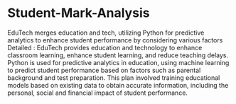 # Student-Mark-Analysis
EduTech merges education and tech, utilizing Python for predictive analytics to enhance student performance by considering various factors
Detailed :
EduTech provides education and technology to enhance classroom learning, enhance student learning, and reduce teaching delays. Python is used for predictive analytics in education, using machine learning to predict student performance based on factors such as parental background and test preparation. This plan involved training educational models based on existing data to obtain accurate information, including the personal, social and financial impact of student performance.
